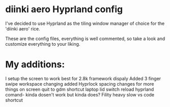 # diinki aero Hyprland config
I've decided to use Hyprland as the tiling window manager of choice for the
'diinki aero' rice. 

These are the config files, everything is well commented, so take a look and
customize everything to your liking.
# My additions:
I setup the screen to work best for 2.8k framework dispaly
Added 3 finger swipe workspace changing 
added Hyprlock 
spacing changes for more things on screen
quit to gdm shortcut
laptop lid switch 
reload hyprland comand- kinda dosen't work but kinda does?
Fility heavy slow vs code shortcut
